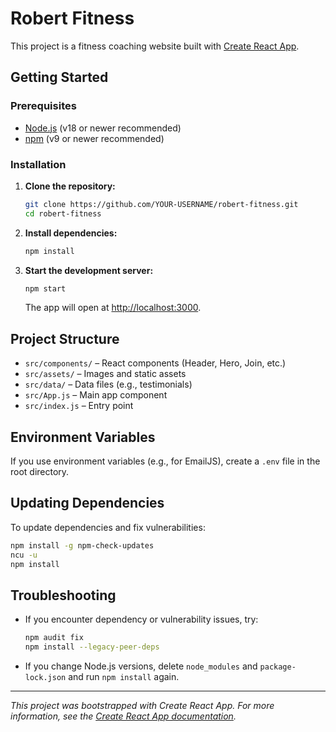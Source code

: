 # Robert Fitness

This project is a fitness coaching website built with [Create React App](https://github.com/facebook/create-react-app).

## Getting Started

### Prerequisites

- [Node.js](https://nodejs.org/) (v18 or newer recommended)
- [npm](https://www.npmjs.com/) (v9 or newer recommended)

### Installation

1. **Clone the repository:**
   ```bash
   git clone https://github.com/YOUR-USERNAME/robert-fitness.git
   cd robert-fitness
   ```

2. **Install dependencies:**
   ```bash
   npm install
   ```

3. **Start the development server:**
   ```bash
   npm start
   ```
   The app will open at [http://localhost:3000](http://localhost:3000).

## Project Structure

- `src/components/` – React components (Header, Hero, Join, etc.)
- `src/assets/` – Images and static assets
- `src/data/` – Data files (e.g., testimonials)
- `src/App.js` – Main app component
- `src/index.js` – Entry point

## Environment Variables

If you use environment variables (e.g., for EmailJS), create a `.env` file in the root directory.

## Updating Dependencies

To update dependencies and fix vulnerabilities:
```bash
npm install -g npm-check-updates
ncu -u
npm install
```

## Troubleshooting

- If you encounter dependency or vulnerability issues, try:
  ```bash
  npm audit fix
  npm install --legacy-peer-deps
  ```
- If you change Node.js versions, delete `node_modules` and `package-lock.json` and run `npm install` again.

---

*This project was bootstrapped with Create React App. For more information, see the [Create React App documentation](https://facebook.github.io/create-react-app/docs/getting-started).*